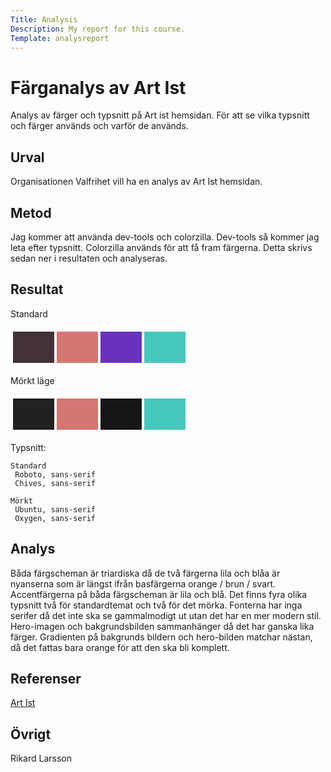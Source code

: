 ```yaml
---
Title: Analysis 
Description: My report for this course.
Template: analysreport
---
```

Färganalys av Art Ist
=======================

Analys av färger och typsnitt på Art ist hemsidan. För att se vilka typsnitt och färger används och varför de används. 

Urval
-----------------------

Organisationen Valfrihet vill ha en analys av Art Ist hemsidan. 

Metod
-----------------------

Jag kommer att använda dev-tools och colorzilla. Dev-tools så kommer jag leta efter typsnitt. Colorzilla används för att få fram färgerna. Detta skrivs sedan ner i resultaten och analyseras. 

Resultat
-----------------------

Standard
<table class="analysis-table" style="border-spacing: 4px; border-collapse: separate">
<tr>
<td style="height: 50px; width: 50px; background-color: #423138">
<td style="height: 50px; width: 50px; background-color: #d47671">
<td style="height: 50px; width: 50px; background-color: #6932be">
<td style="height: 50px; width: 50px; background-color: #46c9bc">
</tr>
</table>
Mörkt läge
<table class="analysis-table" style="border-spacing: 4px; border-collapse: separate">
<tr>
<td style="height: 50px; width: 50px; background-color: #212124">
<td style="height: 50px; width: 50px; background-color: #d47671">
<td style="height: 50px; width: 50px; background-color: #161618">
<td style="height: 50px; width: 50px; background-color: #46c9bc">
</tr>
</table>

Typsnitt:

    Standard
     Roboto, sans-serif
     Chives, sans-serif

    Mörkt
     Ubuntu, sans-serif
     Oxygen, sans-serif


Analys
-----------------------

Båda färgscheman är triardiska då de två färgerna lila och blåa är nyanserna som är längst ifrån basfärgerna orange / brun / svart. Accentfärgerna på båda färgscheman är lila och blå. Det finns fyra olika typsnitt två för standardtemat och två för det mörka. Fonterna har inga serifer då det inte ska se gammalmodigt ut utan det har en mer modern stil. Hero-imagen och bakgrundsbilden sammanhänger då det har ganska lika färger. Gradienten på bakgrunds bildern och hero-bilden matchar nästan, då det fattas bara orange för att den ska bli komplett. 

Referenser
-----------------------

[Art Ist](http://www.student.bth.se/~rilr20/dbwebb-kurser/design/me/kmom10/)

Övrigt
-----------------------

Rikard Larsson